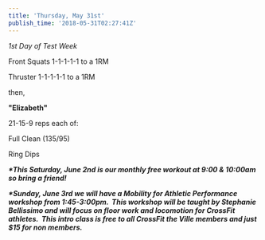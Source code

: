 ```yaml
---
title: 'Thursday, May 31st'
publish_time: '2018-05-31T02:27:41Z'
---
```


*1st Day of Test Week*

Front Squats 1-1-1-1-1 to a 1RM

Thruster 1-1-1-1-1 to a 1RM

then,

**"Elizabeth"**

21-15-9 reps each of:

Full Clean (135/95)

Ring Dips

***\*This Saturday, June 2nd is our monthly free workout at 9:00 &
10:00am so bring a friend!***

***\*Sunday, June 3rd we will have a Mobility for Athletic Performance
workshop from 1:45-3:00pm.  This workshop will be taught by Stephanie
Bellissimo and will focus on floor work and locomotion for CrossFit
athletes.  This intro class is free to all CrossFit the Ville members
and just \$15 for non members.***
